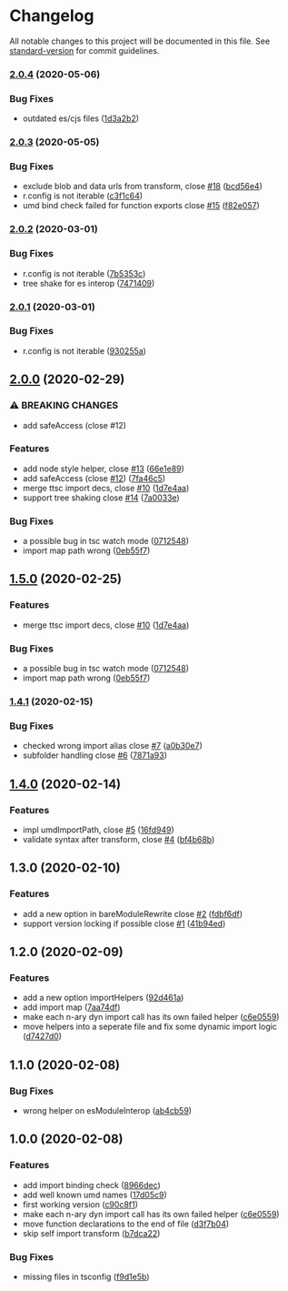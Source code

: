 # Changelog

All notable changes to this project will be documented in this file. See [standard-version](https://github.com/conventional-changelog/standard-version) for commit guidelines.

### [2.0.4](https://github.com/Jack-Works/ttypescript-browser-like-import-transformer/compare/v2.0.3...v2.0.4) (2020-05-06)


### Bug Fixes

* outdated es/cjs files ([1d3a2b2](https://github.com/Jack-Works/ttypescript-browser-like-import-transformer/commit/1d3a2b21702bfdbdc0e0444739a493917c889f44))

### [2.0.3](https://github.com/Jack-Works/ttypescript-browser-like-import-transformer/compare/v2.0.2...v2.0.3) (2020-05-05)


### Bug Fixes

* exclude blob and data urls from transform, close [#18](https://github.com/Jack-Works/ttypescript-browser-like-import-transformer/issues/18) ([bcd56e4](https://github.com/Jack-Works/ttypescript-browser-like-import-transformer/commit/bcd56e40549b76e0f8d3065a63be9643eda13eec))
* r.config is not iterable ([c3f1c64](https://github.com/Jack-Works/ttypescript-browser-like-import-transformer/commit/c3f1c64f1b1ab2685552754d220cb3c8ebde4195))
* umd bind check failed for function exports close [#15](https://github.com/Jack-Works/ttypescript-browser-like-import-transformer/issues/15) ([f82e057](https://github.com/Jack-Works/ttypescript-browser-like-import-transformer/commit/f82e057b9b47f207d5f36fc833531b1fae71f319))

### [2.0.2](https://github.com/Jack-Works/ttypescript-browser-like-import-transformer/compare/v2.0.0...v2.0.2) (2020-03-01)


### Bug Fixes

* r.config is not iterable ([7b5353c](https://github.com/Jack-Works/ttypescript-browser-like-import-transformer/commit/7b5353c308f21276c4fd9afb66bfbf8e2504a6dc))
* tree shake for es interop ([7471409](https://github.com/Jack-Works/ttypescript-browser-like-import-transformer/commit/74714093ae00c823d7228a0142f6ea43c5de37b7))

### [2.0.1](https://github.com/Jack-Works/ttypescript-browser-like-import-transformer/compare/v2.0.0...v2.0.1) (2020-03-01)


### Bug Fixes

* r.config is not iterable ([930255a](https://github.com/Jack-Works/ttypescript-browser-like-import-transformer/commit/930255ad5fc81a5227027d4d5586e13a8d76208f))

## [2.0.0](https://github.com/Jack-Works/ttypescript-browser-like-import-transformer/compare/v1.4.1...v2.0.0) (2020-02-29)


### ⚠ BREAKING CHANGES

* add safeAccess (close #12)

### Features

* add node style helper, close [#13](https://github.com/Jack-Works/ttypescript-browser-like-import-transformer/issues/13) ([66e1e89](https://github.com/Jack-Works/ttypescript-browser-like-import-transformer/commit/66e1e89a8428a41f5cfdaa5b2b612d3a8d176dbe))
* add safeAccess (close [#12](https://github.com/Jack-Works/ttypescript-browser-like-import-transformer/issues/12)) ([7fa46c5](https://github.com/Jack-Works/ttypescript-browser-like-import-transformer/commit/7fa46c5f61b0544e386e9419e682169e834fac29))
* merge ttsc import decs, close [#10](https://github.com/Jack-Works/ttypescript-browser-like-import-transformer/issues/10) ([1d7e4aa](https://github.com/Jack-Works/ttypescript-browser-like-import-transformer/commit/1d7e4aa8616f5d278af90215292a9c95ebdf0970))
* support tree shaking close [#14](https://github.com/Jack-Works/ttypescript-browser-like-import-transformer/issues/14) ([7a0033e](https://github.com/Jack-Works/ttypescript-browser-like-import-transformer/commit/7a0033ee69b1d0e3cc6cf545069551f07fee1650))


### Bug Fixes

* a possible bug in tsc watch mode ([0712548](https://github.com/Jack-Works/ttypescript-browser-like-import-transformer/commit/071254855e204029155d583080cbce6c71373cef))
* import map path wrong ([0eb55f7](https://github.com/Jack-Works/ttypescript-browser-like-import-transformer/commit/0eb55f736332e587d47e57b954bdd6bc64cffc47))

## [1.5.0](https://github.com/Jack-Works/ttypescript-browser-like-import-transformer/compare/v1.4.1...v1.5.0) (2020-02-25)


### Features

* merge ttsc import decs, close [#10](https://github.com/Jack-Works/ttypescript-browser-like-import-transformer/issues/10) ([1d7e4aa](https://github.com/Jack-Works/ttypescript-browser-like-import-transformer/commit/1d7e4aa8616f5d278af90215292a9c95ebdf0970))


### Bug Fixes

* a possible bug in tsc watch mode ([0712548](https://github.com/Jack-Works/ttypescript-browser-like-import-transformer/commit/071254855e204029155d583080cbce6c71373cef))
* import map path wrong ([0eb55f7](https://github.com/Jack-Works/ttypescript-browser-like-import-transformer/commit/0eb55f736332e587d47e57b954bdd6bc64cffc47))

### [1.4.1](https://github.com/Jack-Works/ttypescript-browser-like-import-transformer/compare/v1.4.0...v1.4.1) (2020-02-15)


### Bug Fixes

* checked wrong import alias close [#7](https://github.com/Jack-Works/ttypescript-browser-like-import-transformer/issues/7) ([a0b30e7](https://github.com/Jack-Works/ttypescript-browser-like-import-transformer/commit/a0b30e708f81a799dfe42b76b86acb7d24036014))
* subfolder handling close [#6](https://github.com/Jack-Works/ttypescript-browser-like-import-transformer/issues/6) ([7871a93](https://github.com/Jack-Works/ttypescript-browser-like-import-transformer/commit/7871a93caf3ffb67963b6f790aa77b0bfbf90797))

## [1.4.0](https://github.com/Jack-Works/ttypescript-browser-like-import-transformer/compare/v1.3.0...v1.4.0) (2020-02-14)


### Features

* impl umdImportPath, close [#5](https://github.com/Jack-Works/ttypescript-browser-like-import-transformer/issues/5) ([16fd949](https://github.com/Jack-Works/ttypescript-browser-like-import-transformer/commit/16fd9494e53290bf89a5197939d9621f32ba8560))
* validate syntax after transform, close [#4](https://github.com/Jack-Works/ttypescript-browser-like-import-transformer/issues/4) ([bf4b68b](https://github.com/Jack-Works/ttypescript-browser-like-import-transformer/commit/bf4b68b51681c6b9ff5dcc4f2908490276884aa3))

## 1.3.0 (2020-02-10)


### Features

* add a new option in bareModuleRewrite close [#2](https://github.com/Jack-Works/ttypescript-browser-like-import-transformer/issues/2) ([fdbf6df](https://github.com/Jack-Works/ttypescript-browser-like-import-transformer/commit/fdbf6df3e70c76b5d19e0f00dc522067c8a0d72b))
* support version locking if possible close [#1](https://github.com/Jack-Works/ttypescript-browser-like-import-transformer/issues/1) ([41b94ed](https://github.com/Jack-Works/ttypescript-browser-like-import-transformer/commit/41b94ed70aa4ce482365859584056c6557d6d153))

## 1.2.0 (2020-02-09)


### Features

* add a new option importHelpers ([92d461a](https://github.com/Jack-Works/ttypescript-browser-like-import-transformer/commit/92d461a099407afe319c8dbf9e464dbd31ed653c))
* add import map ([7aa74df](https://github.com/Jack-Works/ttypescript-browser-like-import-transformer/commit/7aa74dfd432c5f9bf78f6a48ab8018ab8b4c40ce))
* make each n-ary dyn import call has its own failed helper ([c6e0559](https://github.com/Jack-Works/ttypescript-browser-like-import-transformer/commit/c6e0559c85e00f4fd417c0f5fde86e41278cf239))
* move helpers into a seperate file and fix some dynamic import logic ([d7427d0](https://github.com/Jack-Works/ttypescript-browser-like-import-transformer/commit/d7427d0bc5d20a53004c07a793b2f2379acbaf4a))


## 1.1.0 (2020-02-08)

### Bug Fixes

* wrong helper on esModuleInterop ([ab4cb59](https://github.com/Jack-Works/ttypescript-browser-like-import-transformer/commit/ab4cb59eca34ada0bb44145adc297f7eaba70747))

## 1.0.0 (2020-02-08)


### Features

* add import binding check ([8966dec](https://github.com/Jack-Works/ttypescript-browser-like-import-transformer/commit/8966deca8b1b9f697a3ce8ff1408393a6cce90d8))
* add well known umd names ([17d05c9](https://github.com/Jack-Works/ttypescript-browser-like-import-transformer/commit/17d05c93b1cf4cb4c8fc9e40d74b030960d4180f))
* first working version ([c90c8f1](https://github.com/Jack-Works/ttypescript-browser-like-import-transformer/commit/c90c8f1277dc255644eb016c61a8bf456d713911))
* make each n-ary dyn import call has its own failed helper ([c6e0559](https://github.com/Jack-Works/ttypescript-browser-like-import-transformer/commit/c6e0559c85e00f4fd417c0f5fde86e41278cf239))
* move function declarations to the end of file ([d3f7b04](https://github.com/Jack-Works/ttypescript-browser-like-import-transformer/commit/d3f7b040fef5c5baf5e563ef26aed9f56cf1caba))
* skip self import transform ([b7dca22](https://github.com/Jack-Works/ttypescript-browser-like-import-transformer/commit/b7dca220174eadfa736330c2486cacf693f100e4))


### Bug Fixes

* missing files in tsconfig ([f9d1e5b](https://github.com/Jack-Works/ttypescript-browser-like-import-transformer/commit/f9d1e5babd2d3e9247db0c7ab68bac11920b09eb))
